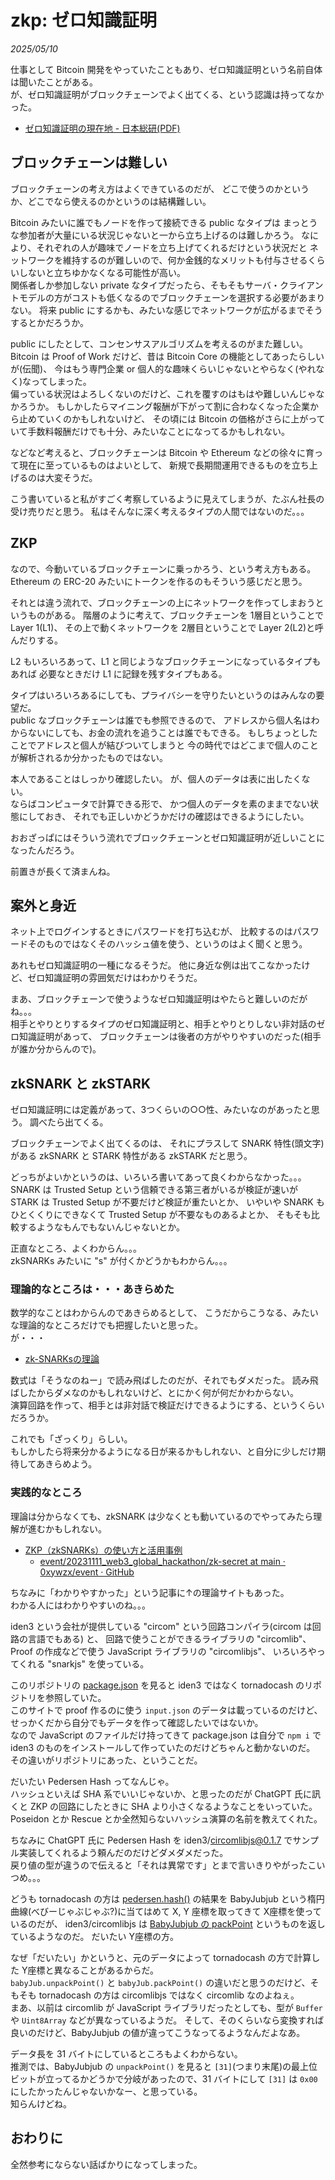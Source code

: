 # zkp: ゼロ知識証明

_2025/05/10_

仕事として Bitcoin 開発をやっていたこともあり、ゼロ知識証明という名前自体は聞いたことがある。  
が、ゼロ知識証明がブロックチェーンでよく出てくる、という認識は持ってなかった。

* [ゼロ知識証明の現在地 - 日本総研(PDF)](https://www.jri.co.jp/MediaLibrary/file/advanced/advanced-technology/pdf/15179.pdf)

## ブロックチェーンは難しい

ブロックチェーンの考え方はよくできているのだが、
どこで使うのかというか、どこでなら使えるのかというのは結構難しい。

Bitcoin みたいに誰でもノードを作って接続できる public なタイプは
まっとうな参加者が大量にいる状況じゃないと一から立ち上げるのは難しかろう。
なにより、それぞれの人が趣味でノードを立ち上げてくれるだけという状況だと
ネットワークを維持するのが難しいので、何か金銭的なメリットも付与させるくらいしないと立ちゆかなくなる可能性が高い。  
関係者しか参加しない private なタイプだったら、そもそもサーバ・クライアントモデルの方がコストも低くなるのでブロックチェーンを選択する必要があまりない。
将来 public にするかも、みたいな感じでネットワークが広がるまでそうするとかだろうか。

public にしたとして、コンセンサスアルゴリズムを考えるのがまた難しい。  
Bitcoin は Proof of Work だけど、昔は Bitcoin Core の機能としてあったらしいが(伝聞)、
今はもう専門企業 or 個人的な趣味くらいじゃないとやらなく(やれなく)なってしまった。  
偏っている状況はよろしくないのだけど、これを覆すのはもはや難しいんじゃなかろうか。
もしかしたらマイニング報酬が下がって割に合わなくなった企業から止めていくのかもしれないけど、
その頃には Bitcoin の価格がさらに上がっていて手数料報酬だけでも十分、みたいなことになってるかもしれない。  

などなど考えると、ブロックチェーンは Bitcoin や Ethereum などの徐々に育って現在に至っているものはよいとして、
新規で長期間運用できるものを立ち上げるのは大変そうだ。

こう書いていると私がすごく考察しているように見えてしまうが、たぶん社長の受け売りだと思う。
私はそんなに深く考えるタイプの人間ではないのだ。。。

## ZKP

なので、今動いているブロックチェーンに乗っかろう、という考え方もある。  
Ethereum の ERC-20 みたいにトークンを作るのもそういう感じだと思う。

それとは違う流れで、ブロックチェーンの上にネットワークを作ってしまおうというものがある。
階層のように考えて、ブロックチェーンを 1層目ということで Layer 1(L1)、
その上で動くネットワークを 2層目ということで Layer 2(L2)と呼んだりする。

L2 もいろいろあって、L1 と同じようなブロックチェーンになっているタイプもあれば
必要なときだけ L1 に記録を残すタイプもある。

タイプはいろいろあるにしても、プライバシーを守りたいというのはみんなの要望だ。  
public なブロックチェーンは誰でも参照できるので、
アドレスから個人名はわからないにしても、お金の流れを追うことは誰でもできる。
もしちょっとしたことでアドレスと個人が結びついてしまうと
今の時代ではどこまで個人のことが解析されるか分かったものではない。

本人であることはしっかり確認したい。
が、個人のデータは表に出したくない。  
ならばコンピュータで計算できる形で、
かつ個人のデータを素のままでない状態にしておき、
それでも正しいかどうかだけの確認はできるようにしたい。

おおざっぱにはそういう流れでブロックチェーンとゼロ知識証明が近しいことになったんだろう。

前置きが長くて済まんね。

## 案外と身近

ネット上でログインするときにパスワードを打ち込むが、
比較するのはパスワードそのものではなくそのハッシュ値を使う、というのはよく聞くと思う。

あれもゼロ知識証明の一種になるそうだ。
他に身近な例は出てこなかったけど、ゼロ知識証明の雰囲気だけはわかりそうだ。

まあ、ブロックチェーンで使うようなゼロ知識証明はやたらと難しいのだがね。。。  
相手とやりとりするタイプのゼロ知識証明と、相手とやりとりしない非対話のゼロ知識証明があって、
ブロックチェーンは後者の方がやりやすいのだった(相手が誰か分からんので)。

## zkSNARK と zkSTARK

ゼロ知識証明には定義があって、3つくらいの○○性、みたいなのがあったと思う。
調べたら出てくる。

ブロックチェーンでよく出てくるのは、
それにプラスして SNARK 特性(頭文字)がある zkSNARK と STARK 特性がある zkSTARK だと思う。

どっちがよいかというのは、いろいろ書いてあって良くわからなかった。。。  
SNARK は Trusted Setup という信頼できる第三者がいるが検証が速いが STARK は Trusted Setup が不要だけど検証が重たいとか、
いやいや SNARK もひとくくりにできなくて Trusted Setup が不要なものあるよとか、
そもそも比較するようなもんでもないんじゃないとか。

正直なところ、よくわからん。。。  
zkSNARKs みたいに "s" が付くかどうかもわからん。。。

### 理論的なところは・・・あきらめた

数学的なことはわからんのであきらめるとして、
こうだからこうなる、みたいな理論的なところだけでも把握したいと思った。  
が・・・

* [zk-SNARKsの理論](https://zenn.dev/kyosuke/articles/a1854b9be26c01df13eb)

数式は「そうなのねー」で読み飛ばしたのだが、それでもダメだった。
読み飛ばしたからダメなのかもしれないけど、とにかく何が何だかわからない。  
演算回路を作って、相手とは非対話で検証だけできるようにする、というくらいだろうか。

これでも「ざっくり」らしい。  
もしかしたら将来分かるようになる日が来るかもしれない、と自分に少しだけ期待してあきらめよう。

### 実践的なところ

理論は分からなくても、zkSNARK は少なくとも動いているのでやってみたら理解が進むかもしれない。

* [ZKP（zkSNARKs）の使い方と活用事例](https://zenn.dev/0xywzx/articles/bdb6c991f3fc8b)
  * [event/20231111_web3_global_hackathon/zk-secret at main · 0xywzx/event · GitHub](https://github.com/0xywzx/event/tree/664ee271dc39946383e5014cff814ae6d340758d/20231111_web3_global_hackathon/zk-secret)

ちなみに「わかりやすかった」という記事に↑の理論サイトもあった。  
わかる人にはわかりやすいのね。。。

iden3 という会社が提供している "circom" という回路コンパイラ(circom は回路の言語でもある) と、
回路で使うことができるライブラリの "circomlib"、
Proof の作成などで使う JavaScript ライブラリの "circomlibjs"、
いろいろやってくれる "snarkjs" を使っている。

このリポジトリの [package.json](https://github.com/0xywzx/event/blob/main/20231111_web3_global_hackathon/zk-secret/script/package.json) を見ると iden3 ではなく tornadocash のリポジトリを参照していた。  
このサイトで proof 作るのに使う `input.json` のデータは載っているのだけど、
せっかくだから自分でもデータを作って確認したいではないか。  
なので JavaScript のファイルだけ持ってきて package.json は自分で `npm i` で iden3 のものをインストールして作っていたのだけどちゃんと動かないのだ。  
その違いがリポジトリにあった、ということだ。

だいたい Pedersen Hash ってなんじゃ。  
ハッシュといえば SHA 系でいいじゃないか、と思ったのだが ChatGPT 氏に訊くと ZKP の回路にしたときに SHA より小さくなるようなことをいっていた。  
Poseidon とか Rescue とか全然知らないハッシュ演算の名前を教えてくれた。

ちなみに ChatGPT 氏に Pedersen Hash を iden3/circomlibjs@0.1.7 でサンプル実装してくれるよう頼んだのだけどダメダメだった。  
戻り値の型が違うので伝えると「それは異常です」とまで言いきりやがったこいつめ。。。

どうも tornadocash の方は [pedersen.hash()](https://github.com/0xywzx/event/blob/664ee271dc39946383e5014cff814ae6d340758d/20231111_web3_global_hackathon/zk-secret/script/pedersen.js#L9) の結果を BabyJubjub という楕円曲線(べびーじゃぶじゃぶ?)に当てはめて X, Y 座標を取ってきて X座標を使っているのだが、
iden3/circomlibjs は [BabyJubjub の packPoint](https://github.com/iden3/circomlibjs/blob/v0.1.7/src/pedersen_hash.js#L76) というものを返しているようなのだ。
だいたい Y座標の方。

なぜ「だいたい」かというと、元のデータによって tornadocash の方で計算した Y座標と異なることがあるからだ。  
`babyJub.unpackPoint()` と `babyJub.packPoint()` の違いだと思うのだけど、そもそも tornadocash の方は circomlibjs ではなく circomlib なのよねぇ。  
まあ、以前は circomlib が JavaScript ライブラリだったとしても、型が `Buffer` や `Uint8Array` などが異なっているようだ。
そして、そのくらいなら変換すれば良いのだけど、BabyJubjub の値が違ってこうなってるようなんだよなあ。

データ長を 31 バイトにしているところもよくわからない。  
推測では、BabyJubjub の `unpackPoint()` を見ると `[31]`(つまり末尾)の最上位ビットが立ってるかどうかで分岐があったので、31 バイトにして `[31]` は `0x00` にしたかったんじゃないかなー、と思っている。  
知らんけどね。

## おわりに

全然参考にならない話ばかりになってしまった。

